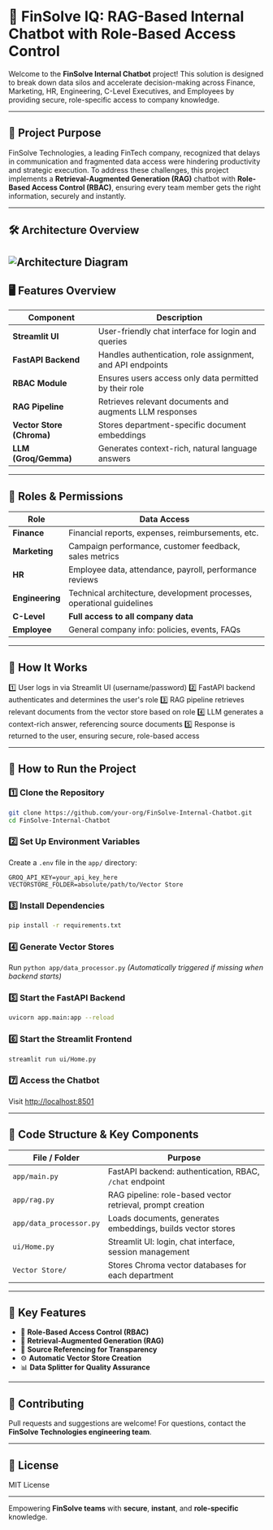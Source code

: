 # 🚀 FinSolve IQ: RAG-Based Internal Chatbot with Role-Based Access Control

Welcome to the **FinSolve Internal Chatbot** project!
This solution is designed to break down data silos and accelerate decision-making across Finance, Marketing, HR, Engineering, C-Level Executives, and Employees by providing secure, role-specific access to company knowledge.

---

## 🏢 Project Purpose

FinSolve Technologies, a leading FinTech company, recognized that delays in communication and fragmented data access were hindering productivity and strategic execution.
To address these challenges, this project implements a **Retrieval-Augmented Generation (RAG)** chatbot with **Role-Based Access Control (RBAC)**, ensuring every team member gets the right information, securely and instantly.

---

## 🛠️ Architecture Overview

![Architecture Diagram]([assets/architecture.png](https://mermaid.ink/img/pako:eNptk2lr4zAQhv_KoM9xmjptEpulkDuBBkrTdmHtUhRrYpvakqujx9b97yvZDWlgBQbPSO8zl_RJEsGQhGRfiLcko1LD3SzmYNc4ulcoH8HzrurfuIP7dQ2TaKsl0rLINSyk4Bo5-7WTVyY_W4kSu9UHUM6goimqM_9pmlFtfY8tcNKgbufbOxjfrMGDF4NK54I3GlMVgrIaptGCKu0OTGjy_M2nVXVW0pwfYdMWNl7CtUjzpIZZdIta5vhKC29s0hJtcgyWyFFSF-SAkTQ9UmYN5QETLSRskcokq2EeTTMpSgrf_tnEaV8bQ9kPYS8KZlvzkzEvd8hYzlNVwyJamTS1_wuaIBx3TgTX1xvXhhqW0VKKF3C2B65jzjypcpEXCDdSJKiU5dSwimZU04NLyENtzHqfqoP3WOaqwWzpK9oAhj_bHOcxb_eU2aWSVhk4ZOtyax1tqHxm4q2dznT7AC4N5UK5MKc9sGM68NYuFqxaY94E3qCmTmOH9LMDY67eUHoW722FkTZpO_2T6aKqBFdo793PG_Q_3TjmpENSmTMSammwQ0qU9sZYk3w6cUx0hiXGJLS_DPfUFDomMf-ysoryP0KUB6UUJs1IuKeFspapbOo4y6nt0vGILRjlVBiuSej7QcMg4Sd5t2Z_2B2MLnrD3vloMPT93rBDPkjo-V1_MAgugiDo9_xg1O9_dcjfJmyvG1yO3MawHwT-ef_yokOQ5faqbdrH2bzRr3_INSzh))
---

## 🖥️ Features Overview

| Component                 | Description                                                |
| ------------------------- | ---------------------------------------------------------- |
| **Streamlit UI**          | User-friendly chat interface for login and queries         |
| **FastAPI Backend**       | Handles authentication, role assignment, and API endpoints |
| **RBAC Module**           | Ensures users access only data permitted by their role     |
| **RAG Pipeline**          | Retrieves relevant documents and augments LLM responses    |
| **Vector Store (Chroma)** | Stores department-specific document embeddings             |
| **LLM (Groq/Gemma)**      | Generates context-rich, natural language answers           |

---

## 🔑 Roles & Permissions

| Role            | Data Access                                                           |
| --------------- | --------------------------------------------------------------------- |
| **Finance**     | Financial reports, expenses, reimbursements, etc.                     |
| **Marketing**   | Campaign performance, customer feedback, sales metrics                |
| **HR**          | Employee data, attendance, payroll, performance reviews               |
| **Engineering** | Technical architecture, development processes, operational guidelines |
| **C-Level**     | **Full access to all company data**                                   |
| **Employee**    | General company info: policies, events, FAQs                          |

---

## 🚦 How It Works

1️⃣ User logs in via Streamlit UI (username/password)
2️⃣ FastAPI backend authenticates and determines the user's role
3️⃣ RAG pipeline retrieves relevant documents from the vector store based on role
4️⃣ LLM generates a context-rich answer, referencing source documents
5️⃣ Response is returned to the user, ensuring secure, role-based access

---

## 🏃 How to Run the Project

### 1️⃣ Clone the Repository

```bash
git clone https://github.com/your-org/FinSolve-Internal-Chatbot.git
cd FinSolve-Internal-Chatbot
```

### 2️⃣ Set Up Environment Variables

Create a `.env` file in the `app/` directory:

```env
GROQ_API_KEY=your_api_key_here
VECTORSTORE_FOLDER=absolute/path/to/Vector Store
```

### 3️⃣ Install Dependencies

```bash
pip install -r requirements.txt
```

### 4️⃣ Generate Vector Stores

Run `python app/data_processor.py`
*(Automatically triggered if missing when backend starts)*

### 5️⃣ Start the FastAPI Backend

```bash
uvicorn app.main:app --reload
```

### 6️⃣ Start the Streamlit Frontend

```bash
streamlit run ui/Home.py
```

### 7️⃣ Access the Chatbot

Visit [http://localhost:8501](http://localhost:8501)

---

## 🧩 Code Structure & Key Components

| File / Folder           | Purpose                                                     |
| ----------------------- | ----------------------------------------------------------- |
| `app/main.py`           | FastAPI backend: authentication, RBAC, `/chat` endpoint     |
| `app/rag.py`            | RAG pipeline: role-based vector retrieval, prompt creation  |
| `app/data_processor.py` | Loads documents, generates embeddings, builds vector stores |
| `ui/Home.py`            | Streamlit UI: login, chat interface, session management     |
| `Vector Store/`         | Stores Chroma vector databases for each department          |

---

## 📝 Key Features

* 🔑 **Role-Based Access Control (RBAC)**
* 🧠 **Retrieval-Augmented Generation (RAG)**
* 📌 **Source Referencing for Transparency**
* ⚙️ **Automatic Vector Store Creation**
* 📊 **Data Splitter for Quality Assurance**

---

## 🤝 Contributing

Pull requests and suggestions are welcome!
For questions, contact the **FinSolve Technologies engineering team**.

---

## 📄 License

MIT License

---

Empowering **FinSolve teams** with **secure**, **instant**, and **role-specific** knowledge.
